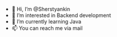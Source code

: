 - 👋 Hi, I’m @Sherstyankin
- 👀 I’m interested in Backend development
- 🌱 I’m currently learning Java
- 📫 You can reach me via mail

<!---
Sherstyankin/Sherstyankin is a ✨ special ✨ repository because its `README.md` (this file) appears on your GitHub profile.
You can click the Preview link to take a look at your changes.
--->
